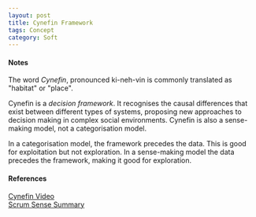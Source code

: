 ```yaml
---
layout: post
title: Cynefin Framework
tags: Concept
category: Soft
---
```

####  Notes ####

The word *Cynefin*, pronounced ki-neh-vin is commonly translated as "habitat" or "place".

Cynefin is a *decision framework*. It recognises the causal differences that exist between different types of systems, proposing new approaches to decision making in complex social environments. Cynefin is also a sense-making model, not a categorisation model.  

In a categorisation model, the framework precedes the data. This is good for exploitation but not exploration. 
In a sense-making model the data precedes the framework, making it good for exploration.  

#### References ####
[Cynefin Video](https://www.youtube.com/watch?v=N7oz366X0-8)  
[Scrum Sense Summary](http://www.scrumsense.com/blog/cynefin-framework)

